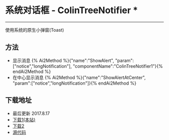 # 系统对话框 - ColinTreeNotifier *

---

使用系统的原生小弹窗(Toast)

## 方法

* 显示消息
  {% Ai2Method %}{"name":"ShowAlert", "param":["notice","longNotification"], "componentName":"ColinTreeNotifier1"}{% endAi2Method %}
* 在中心显示消息
  {% Ai2Method %}{"name":"ShowAlertAtCenter", "param":["notice","longNotification"]}{% endAi2Method %}

## 下载地址

* 最后更新 2017.8.17
* <a href="/aix/cn.colintree.aix.ColinTreeNotifier.aix" target="_blank">下载1(本站)</a>
* [下载2](https://raw.githubusercontent.com/OpenSourceAIX/ColinTreeNotifier/master/cn.colintree.aix.ColinTreeNotifier.aix)
* [源代码](https://github.com/OpenSourceAIX/ColinTreeNotifier)
